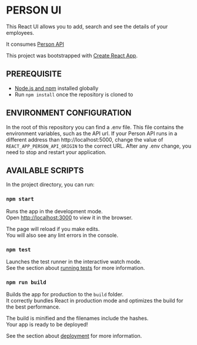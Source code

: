 # PERSON UI

This React UI allows you to add, search and see the details of your employees.

It consumes [Person API](https://github.com/Tibo46/person-api)

This project was bootstrapped with [Create React App](https://github.com/facebook/create-react-app).

## PREREQUISITE

- [Node.js and npm](https://nodejs.org/en/) installed globally
- Run `npm install` once the repository is cloned to

## ENVIRONMENT CONFIGURATION

In the root of this repository you can find a .env file.
This file contains the environment variables, such as the API url.
If your Person API runs in a different address than http://localhost:5000, change the value of `REACT_APP_PERSON_API_ORIGIN` to the correct URL.
After any .env change, you need to stop and restart your application.

## AVAILABLE SCRIPTS

In the project directory, you can run:

### `npm start`

Runs the app in the development mode.<br />
Open [http://localhost:3000](http://localhost:3000) to view it in the browser.

The page will reload if you make edits.<br />
You will also see any lint errors in the console.

### `npm test`

Launches the test runner in the interactive watch mode.<br />
See the section about [running tests](https://facebook.github.io/create-react-app/docs/running-tests) for more information.

### `npm run build`

Builds the app for production to the `build` folder.<br />
It correctly bundles React in production mode and optimizes the build for the best performance.

The build is minified and the filenames include the hashes.<br />
Your app is ready to be deployed!

See the section about [deployment](https://facebook.github.io/create-react-app/docs/deployment) for more information.
